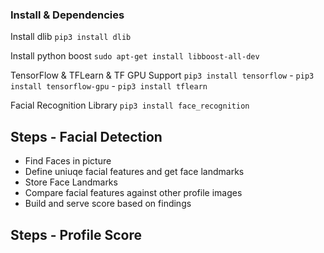 ### Install & Dependencies

Install dlib
`pip3 install dlib`

Install python boost
`sudo apt-get install libboost-all-dev`

TensorFlow & TFLearn & TF GPU Support
`pip3 install tensorflow` - `pip3 install tensorflow-gpu` - `pip3 install tflearn`

Facial Recognition Library
`pip3 install face_recognition`

## Steps - Facial Detection

 - Find Faces in picture
 - Define uniuqe facial features and get face landmarks
 - Store Face Landmarks
 - Compare facial features against other profile images
 - Build and serve score based on findings

## Steps - Profile Score

